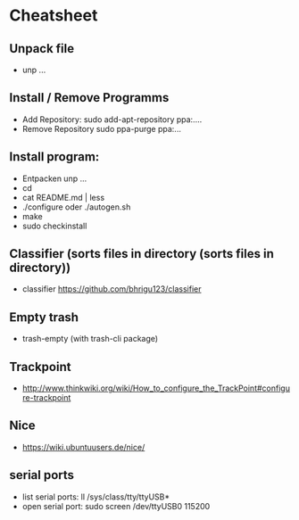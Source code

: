 # Cheatsheet

## Unpack file
* unp ...

## Install / Remove Programms
* Add Repository: sudo add-apt-repository ppa:....
* Remove Repository sudo ppa-purge ppa:...

## Install program:
* Entpacken unp ...
* cd
* cat README.md | less
* ./configure oder ./autogen.sh
* make
* sudo checkinstall

## Classifier (sorts files in directory (sorts files in directory))
* classifier https://github.com/bhrigu123/classifier
## Empty trash
* trash-empty (with trash-cli package)
## Trackpoint
* http://www.thinkwiki.org/wiki/How_to_configure_the_TrackPoint#configure-trackpoint
## Nice 
* https://wiki.ubuntuusers.de/nice/
## serial ports
* list serial ports:
ll /sys/class/tty/ttyUSB*
* open serial port:
sudo screen /dev/ttyUSB0 115200
